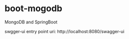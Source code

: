 # boot-mogodb
MongoDB and SpringBoot 


swgger-ui entry point uri: http://localhost:8080/swagger-ui
